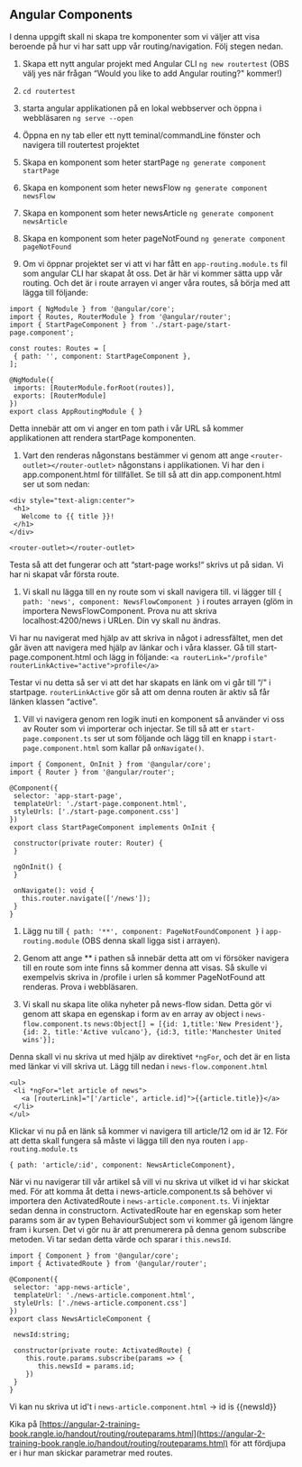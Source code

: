 ## Angular Components

I denna uppgift skall ni skapa tre komponenter som vi väljer att visa beroende på hur vi har satt upp vår routing/navigation. Följ stegen nedan.

1. Skapa ett nytt angular projekt med Angular CLI ```ng new routertest```
(OBS välj yes när frågan “Would you like to add Angular routing?" kommer!)

1. ```cd routertest```

1. starta angular applikationen på en lokal webbserver och öppna i webbläsaren ```ng serve --open```

1. Öppna en ny tab eller ett nytt teminal/commandLine fönster och navigera till routertest projektet

1. Skapa en komponent som heter startPage ```ng generate component startPage```

1. Skapa en komponent som heter newsFlow ```ng generate component newsFlow```

1. Skapa en komponent som heter newsArticle ```ng generate component newsArticle```

1. Skapa en komponent som heter pageNotFound ```ng generate component pageNotFound```

1. Om vi öppnar projektet ser vi att vi har fått en ```app-routing.module.ts``` fil som angular CLI har skapat åt oss. Det är här vi kommer sätta upp vår routing. Och det är i route arrayen vi anger våra routes, så börja med att lägga till följande:

```
import { NgModule } from '@angular/core';
import { Routes, RouterModule } from '@angular/router';
import { StartPageComponent } from './start-page/start-page.component';

const routes: Routes = [
 { path: '', component: StartPageComponent },
];

@NgModule({
 imports: [RouterModule.forRoot(routes)],
 exports: [RouterModule]
})
export class AppRoutingModule { }
```

Detta innebär att om vi anger en tom path i vår URL så kommer applikationen att rendera startPage komponenten.

1. Vart den renderas någonstans bestämmer vi genom att ange ```<router-outlet></router-outlet>``` någonstans i applikationen. Vi har den i app.component.html för tillfället. Se till så att din app.component.html ser ut som nedan:
```
<div style="text-align:center">
 <h1>
   Welcome to {{ title }}!
 </h1>
</div>

<router-outlet></router-outlet>
```

Testa så att det fungerar och att “start-page works!“ skrivs ut på sidan. Vi har ni skapat vår första route.

1. Vi skall nu lägga till en ny route som vi skall navigera till. vi lägger till
 ```{ path: 'news', component: NewsFlowComponent }``` i routes arrayen (glöm in importera NewsFlowComponent. Prova nu att skriva localhost:4200/news i URLen. Din vy skall nu ändras.

 Vi har nu navigerat med hjälp av att skriva in något i adressfältet, men det går även att navigera med hjälp av länkar och i våra klasser. Gå till start-page.component.html och lägg in följande:
```<a routerLink="/profile" routerLinkActive="active">profile</a>```

Testar vi nu detta så ser vi att det har skapats en länk om vi går till “/" i startpage. ```routerLinkActive``` gör så att om denna routen är aktiv så får länken klassen “active".

 1. Vill vi navigera genom ren logik inuti en komponent så använder vi oss av Router som vi importerar och injectar. Se till så att er ```start-page.component.ts``` ser ut som följande och lägg till en knapp i ```start-page.component.html``` som kallar på ```onNavigate()```.
```
import { Component, OnInit } from '@angular/core';
import { Router } from '@angular/router';

@Component({
 selector: 'app-start-page',
 templateUrl: './start-page.component.html',
 styleUrls: ['./start-page.component.css']
})
export class StartPageComponent implements OnInit {

 constructor(private router: Router) {
 }

 ngOnInit() {
 }

 onNavigate(): void {
   this.router.navigate(['/news']);
 }
}
```

1. Lägg nu till ```{ path: '**', component: PageNotFoundComponent }``` i ```app-routing.module``` (OBS denna skall ligga sist i arrayen).


1. Genom att ange ** i pathen så innebär detta att om vi försöker navigera till en route som inte finns så kommer denna att visas. Så skulle vi exempelvis skriva in /profile i urlen så kommer PageNotFound att renderas. Prova i webbläsaren.

1. Vi skall nu skapa lite olika nyheter på news-flow sidan. Detta gör vi genom att skapa en egenskap i form av en array av object i ```news-flow.component.ts```
```news:Object[] = [{id: 1,title:'New President'}, {id: 2, title:'Active vulcano'}, {id:3, title:'Manchester United wins'}];```

Denna skall vi nu skriva ut med hjälp av direktivet ```*ngFor```, och det är en lista med länkar vi vill skriva ut. Lägg till nedan i ```news-flow.component.html```
```
<ul>
 <li *ngFor="let article of news">
   <a [routerLink]="['/article', article.id]">{{article.title}}</a>
 </li>
</ul>
```

Klickar vi nu på en länk så kommer vi navigera till article/12 om id är 12. För att detta skall fungera så måste vi lägga till den nya routen i ```app-routing.module.ts```

```{ path: 'article/:id', component: NewsArticleComponent},```

När vi nu navigerar till vår artikel så vill vi nu skriva ut vilket id vi har skickat med. För att komma åt detta i news-article.component.ts så behöver vi importera den ActivatedRoute i ```news-article.component.ts```. Vi injektar sedan denna in constructorn. ActivatedRoute har en egenskap som heter params som är av typen BehaviourSubject som vi kommer gå igenom längre fram i kursen. Det vi gör nu är att prenumerera på denna genom subscribe metoden. Vi tar sedan detta värde och sparar i ```this.newsId```.

```
import { Component } from '@angular/core';
import { ActivatedRoute } from '@angular/router';

@Component({
 selector: 'app-news-article',
 templateUrl: './news-article.component.html',
 styleUrls: ['./news-article.component.css']
})
export class NewsArticleComponent {

 newsId:string;

 constructor(private route: ActivatedRoute) {
    this.route.params.subscribe(params => {
       this.newsId = params.id;
    })
 }
}
```

Vi kan nu skriva ut id't i ```news-article.component.html``` -> id is {{newsId}}

Kika på [https://angular-2-training-book.rangle.io/handout/routing/routeparams.html](https://angular-2-training-book.rangle.io/handout/routing/routeparams.html) för att fördjupa er i hur man skickar parametrar med routes.